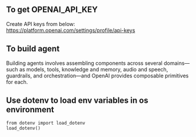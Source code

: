 ## To get OPENAI_API_KEY
Create API keys from below: 
https://platform.openai.com/settings/profile/api-keys

## To build agent
Building agents involves assembling components across several domains—such as models, tools, knowledge and memory, audio and speech, guardrails, and orchestration—and OpenAI provides composable primitives for each.

## Use dotenv to load env variables in os environment
```
from dotenv import load_dotenv
load_dotenv()
```
